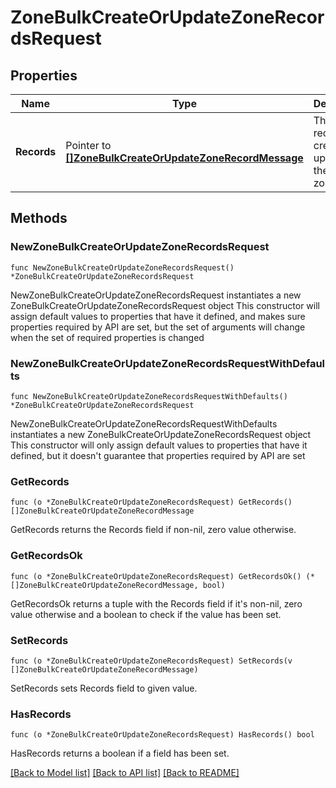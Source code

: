 # ZoneBulkCreateOrUpdateZoneRecordsRequest

## Properties

Name | Type | Description | Notes
------------ | ------------- | ------------- | -------------
**Records** | Pointer to [**[]ZoneBulkCreateOrUpdateZoneRecordMessage**](ZoneBulkCreateOrUpdateZoneRecordMessage.md) | The records to create or update in the DNS zone | [optional] 

## Methods

### NewZoneBulkCreateOrUpdateZoneRecordsRequest

`func NewZoneBulkCreateOrUpdateZoneRecordsRequest() *ZoneBulkCreateOrUpdateZoneRecordsRequest`

NewZoneBulkCreateOrUpdateZoneRecordsRequest instantiates a new ZoneBulkCreateOrUpdateZoneRecordsRequest object
This constructor will assign default values to properties that have it defined,
and makes sure properties required by API are set, but the set of arguments
will change when the set of required properties is changed

### NewZoneBulkCreateOrUpdateZoneRecordsRequestWithDefaults

`func NewZoneBulkCreateOrUpdateZoneRecordsRequestWithDefaults() *ZoneBulkCreateOrUpdateZoneRecordsRequest`

NewZoneBulkCreateOrUpdateZoneRecordsRequestWithDefaults instantiates a new ZoneBulkCreateOrUpdateZoneRecordsRequest object
This constructor will only assign default values to properties that have it defined,
but it doesn't guarantee that properties required by API are set

### GetRecords

`func (o *ZoneBulkCreateOrUpdateZoneRecordsRequest) GetRecords() []ZoneBulkCreateOrUpdateZoneRecordMessage`

GetRecords returns the Records field if non-nil, zero value otherwise.

### GetRecordsOk

`func (o *ZoneBulkCreateOrUpdateZoneRecordsRequest) GetRecordsOk() (*[]ZoneBulkCreateOrUpdateZoneRecordMessage, bool)`

GetRecordsOk returns a tuple with the Records field if it's non-nil, zero value otherwise
and a boolean to check if the value has been set.

### SetRecords

`func (o *ZoneBulkCreateOrUpdateZoneRecordsRequest) SetRecords(v []ZoneBulkCreateOrUpdateZoneRecordMessage)`

SetRecords sets Records field to given value.

### HasRecords

`func (o *ZoneBulkCreateOrUpdateZoneRecordsRequest) HasRecords() bool`

HasRecords returns a boolean if a field has been set.


[[Back to Model list]](../README.md#documentation-for-models) [[Back to API list]](../README.md#documentation-for-api-endpoints) [[Back to README]](../README.md)


